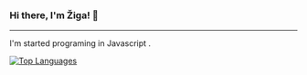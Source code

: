 ### Hi there, I'm Žiga! 👋

<!--
**zigagrcar/zigagrcar** is a ✨ _special_ ✨ repository because its `README.md` (this file) appears on your GitHub profile.

![zigagrcar's github stats](https://github-readme-stats.vercel.app/api?username=zigagrcar&count_private=true&theme=algolia)

Here are some ideas to get you started:

- 🔭 I’m currently working on my homelab using docker
- 🌱 I’m currently learning VueJS and Solidity
- 👯 I’m looking to collaborate on NET5 projects
- 📫 How to reach me: ![Twitter](https://twitter.com/zigagrcar)
-->
---
I'm started programing in Javascript .

[![Top Languages](https://github-readme-stats.vercel.app/api/top-langs/?username=zigagrcar&theme=algolia)](https://github.com/zigagrcar)
